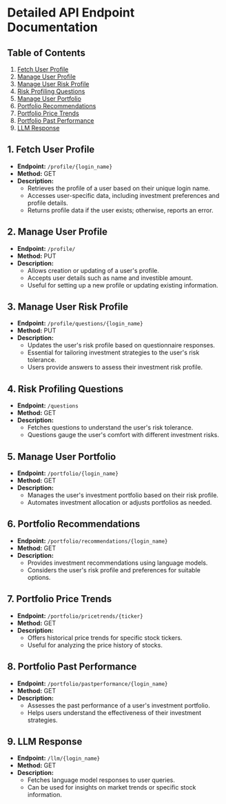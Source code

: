 # Detailed API Endpoint Documentation

## Table of Contents
1. [Fetch User Profile](#1-fetch-user-profile)
2. [Manage User Profile](#2-manage-user-profile)
3. [Manage User Risk Profile](#3-manage-user-risk-profile)
4. [Risk Profiling Questions](#4-risk-profiling-questions)
5. [Manage User Portfolio](#5-manage-user-portfolio)
6. [Portfolio Recommendations](#6-portfolio-recommendations)
7. [Portfolio Price Trends](#7-portfolio-price-trends)
8. [Portfolio Past Performance](#8-portfolio-past-performance)
9. [LLM Response](#9-llm-response)

## 1. Fetch User Profile
- **Endpoint:** `/profile/{login_name}`
- **Method:** GET
- **Description:** 
  - Retrieves the profile of a user based on their unique login name.
  - Accesses user-specific data, including investment preferences and profile details.
  - Returns profile data if the user exists; otherwise, reports an error.

## 2. Manage User Profile
- **Endpoint:** `/profile/`
- **Method:** PUT
- **Description:** 
  - Allows creation or updating of a user's profile.
  - Accepts user details such as name and investible amount.
  - Useful for setting up a new profile or updating existing information.

## 3. Manage User Risk Profile
- **Endpoint:** `/profile/questions/{login_name}`
- **Method:** PUT
- **Description:** 
  - Updates the user's risk profile based on questionnaire responses.
  - Essential for tailoring investment strategies to the user's risk tolerance.
  - Users provide answers to assess their investment risk profile.

## 4. Risk Profiling Questions
- **Endpoint:** `/questions`
- **Method:** GET
- **Description:** 
  - Fetches questions to understand the user's risk tolerance.
  - Questions gauge the user's comfort with different investment risks.

## 5. Manage User Portfolio
- **Endpoint:** `/portfolio/{login_name}`
- **Method:** GET
- **Description:** 
  - Manages the user's investment portfolio based on their risk profile.
  - Automates investment allocation or adjusts portfolios as needed.

## 6. Portfolio Recommendations
- **Endpoint:** `/portfolio/recommendations/{login_name}`
- **Method:** GET
- **Description:** 
  - Provides investment recommendations using language models.
  - Considers the user's risk profile and preferences for suitable options.

## 7. Portfolio Price Trends
- **Endpoint:** `/portfolio/pricetrends/{ticker}`
- **Method:** GET
- **Description:** 
  - Offers historical price trends for specific stock tickers.
  - Useful for analyzing the price history of stocks.

## 8. Portfolio Past Performance
- **Endpoint:** `/portfolio/pastperformance/{login_name}`
- **Method:** GET
- **Description:** 
  - Assesses the past performance of a user's investment portfolio.
  - Helps users understand the effectiveness of their investment strategies.

## 9. LLM Response
- **Endpoint:** `/llm/{login_name}`
- **Method:** GET
- **Description:** 
  - Fetches language model responses to user queries.
  - Can be used for insights on market trends or specific stock information.

